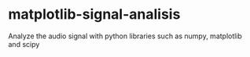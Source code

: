 # matplotlib-signal-analisis
Analyze the audio signal with python libraries such as numpy, matplotlib and scipy
